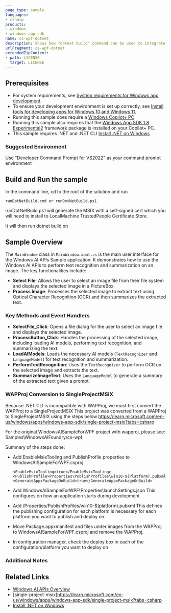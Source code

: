 ```yaml
---
page_type: sample
languages:
- csharp
products:
- windows
- windows-app-sdk
name: cs-wpf-dotnet
description: Shows how "dotnet build" command can be used to integrate the Windows AI APIs in a SingleProject MSIX package
urlFragment: cs-wpf-dotnet
extendedZipContent:
- path: LICENSE
  target: LICENSE
---
```


## Prerequisites
- For system requirements, see [System requirements for Windows app development](https://docs.microsoft.com/windows/apps/windows-app-sdk/system-requirements).
- To ensure your development environment is set up correctly, see [Install tools for developing apps for Windows 10 and Windows 11](https://docs.microsoft.com/windows/apps/windows-app-sdk/set-up-your-development-environment).
- Running this sample does require a [Windows Copilot+ PC](https://learn.microsoft.com/windows/ai/npu-devices/)
- Running this sample also requires that the [Windows App SDK 1.8 Experimental2](https://learn.microsoft.com/windows/apps/windows-app-sdk/downloads#windows-app-sdk-18-experimental) framework package is installed on your Copilot+ PC.
- This sample requires .NET and .NET CLI [Install .NET on Windows](https://learn.microsoft.com/en-us/dotnet/core/install/windows)

### Suggested Environment

Use "Developer Command Prompt for VS2022" as your command prompt environment

## Build and Run the sample
In the command line, cd to the root of the solution and run
```
runDotNetBuild.cmd or runDotNetBuild.ps1
```

runDotNetBuild.ps1 will generate the MSIX with a self-signed cert which you will need to install to
LocalMachine TrustedPeople Certificate Store.

It will then run dotnet build on 

## Sample Overview

The `MainWindow` class in `MainWindow.xaml.cs` is the main user interface for the Windows AI APIs Sample application. It demonstrates how to use the Windows AI APIs to perform text recognition and summarization on an image. The key functionalities include:

- **Select File**: Allows the user to select an image file from their file system and displays the selected image in a PictureBox.
- **Process Image**: Processes the selected image to extract text using Optical Character Recognition (OCR) and then summarizes the extracted text.

### Key Methods and Event Handlers

- **SelectFile_Click**: Opens a file dialog for the user to select an image file and displays the selected image.
- **ProcessButton_Click**: Handles the processing of the selected image, including loading AI models, performing text recognition, and summarizing the text.
- **LoadAIModels**: Loads the necessary AI models (`TextRecognizer` and `LanguageModel`) for text recognition and summarization.
- **PerformTextRecognition**: Uses the `TextRecognizer` to perform OCR on the selected image and extracts the text.
- **SummarizeImageText**: Uses the `LanguageModel` to generate a summary of the extracted text given a prompt.

### WAPProj Conversion to SingleProjectMSIX

Because .NET CLI is incompatible with WAPProj, we must first convert the WAPProj to a
SingleProjectMSIX This project was converted from a WAPProj to SingleProjectMSIX using the steps
below https://learn.microsoft.com/en-us/windows/apps/windows-app-sdk/single-project-msix?tabs=csharp

For the original WindowsAISampleForWPF project with wapproj, please see:
Samples\WindowsAIFoundry\cs-wpf

Summary of the steps done:
- Add EnableMsixTooling and PublishProfile properties to WindowsAISampleForWPF.csproj
    ```
    <EnableMsixTooling>true</EnableMsixTooling>
    <PublishProfile>Properties\PublishProfiles\win10-$(Platform).pubxml</PublishProfile>
    <GenerateAppxPackageOnBuild>true</GenerateAppxPackageOnBuild>
    ```

- Add WindowsAISampleForWPF\Properties\launchSettings.json
  This configures on how an application starts during development
  
- Add /Properties/PublishProfiles/win10-$(platform).pubxml 
  This defines the publishing configuration for each platform is necessary for each platform you
  want to publish and deploy on. 

- Move Package.appxmanifest and files under images from the WAPProj to WindowsAISampleForWPF.csproj and remove
  the WAPProj.

- In configuration manager, check the deploy box in each of the configuration/platform you want to
  deploy on

### Additional Notes

## Related Links
- [Windows AI APIs Overview](https://learn.microsoft.com/windows/ai/apis/)
- [single-project-msix]https://learn.microsoft.com/en-us/windows/apps/windows-app-sdk/single-project-msix?tabs=csharp
- [Install .NET on Windows](https://learn.microsoft.com/en-us/dotnet/core/install/windows)